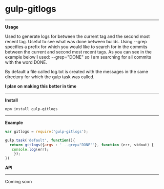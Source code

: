 # gulp-gitlogs
---
**Usage**

Used to generate logs for between the current tag and the second most recent tag.
Useful to see what was done between builds. Using --grep specifies a prefix for which you
would like to search for in the commits between the current and second most recent tags.
As you can see in the example below I used: --grep="DONE" so I am searching for all commits 
with the word DONE. 

By default a file called log.txt is created with the messages in the same directory for which the gulp task was called.

**I plan on making this better in time**

___
**Install**

```npm install gulp-gitlogs```
___
**Example**

```javascript
var gitlogs = require('gulp-gitlogs');

gulp.task('default', function(){
  return gitlogs({args : ' --grep="DONE"'}, function (err, stdout) {
   console.log(err);
	});
})
```

**API**
___

Coming soon

